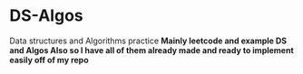 # DS-Algos

<bz> Data structures and Algorithms practice </b>
<b> Mainly leetcode and example DS and Algos </b>
<b> Also so I have all of them already made and ready to implement easily off of my repo </b>
